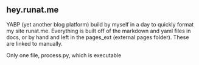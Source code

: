 hey.runat.me
---------

YABP (yet another blog platform) build by myself in a day
to quickly format my site runat.me.  Everything is built
off of the markdown and yaml files in docs, or by hand 
and left in the pages_ext (external pages folder).  These
are linked to manually.

Only one file, process.py, which is executable

